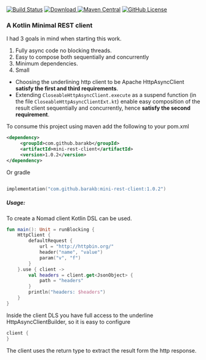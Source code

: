 [![Build Status](https://travis-ci.org/barakb/mini-rest-client.svg?branch=master)](https://travis-ci.org/barakb/mini-rest-client)
[![Download](https://api.bintray.com/packages/barakb/maven/mini-rest-client/images/download.svg) ](https://bintray.com/barakb/maven/mini-rest-client/_latestVersion)
[![Maven Central](https://img.shields.io/maven-central/v/com.github.barakb/mini-rest-client.svg?label=Maven%20Central)](https://search.maven.org/search?q=g:%22com.github.barakb%22%20AND%20a:%22mini-rest-client%22)
[![GitHub License](https://img.shields.io/badge/license-Apache%20License%202.0-blue.svg?style=flat)](https://www.apache.org/licenses/LICENSE-2.0)
### A Kotlin Minimal REST client

I had 3 goals in mind when starting this work.

1. Fully async code no blocking threads.
2. Easy to compose both sequentially and concurrently
3. Minimum dependencies.
4. Small

- Choosing the underlining http client to be Apache HttpAsyncClient **satisfy the first and third requirements**.
- Extending `CloseableHttpAsyncClient.execute` as a suspend function (in the file `CloseableHttpAsyncClientExt.kt`)
  enable easy composition of the result client sequentially and concurrently, hence **satisfy the second requirement**. 


To consume this project using maven add the following to your pom.xml


````Xml
<dependency>
     <groupId>com.github.barakb</groupId>
     <artifactId>mini-rest-client</artifactId>
     <version>1.0.2</version>
</dependency>
````

Or gradle

````kotlin

implementation("com.github.barakb:mini-rest-client:1.0.2")
````


##### Usage:
To create a Nomad client Kotlin DSL can be used.
```Kotlin
fun main(): Unit = runBlocking {
    HttpClient {
        defaultRequest {
            url = "http://httpbin.org/"
            header("name", "value")
            param("v", "f")
        }
    }.use { client ->
        val headers = client.get<JsonObject> {
            path = "headers"
        }
        println("headers: $headers")
    }
}
```   

Inside the client DLS you have full access to the underline HttpAsyncClientBuilder, so it is easy to configure

```kotlin
client {
}
```

The client uses the return type to extract the result form the http response.
  

